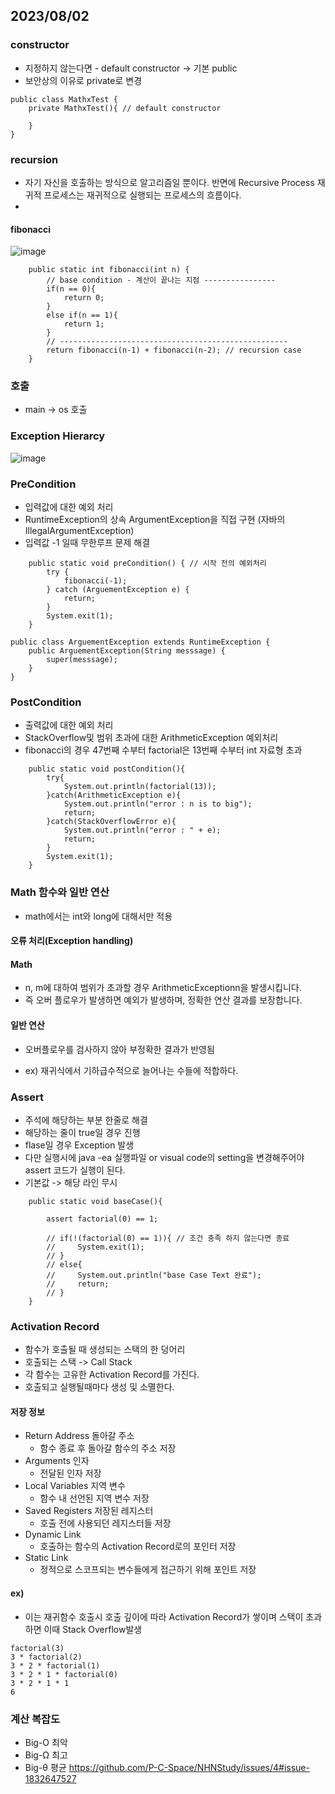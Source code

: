 ## 2023/08/02

### constructor
* 지정하지 않는다면 - default constructor -> 기본 public 
* 보안상의 이유로 private로 변경
```
public class MathxTest {
    private MathxTest(){ // default constructor

    }
}
```
### recursion
* 자기 자신을 호출하는 방식으로 알고리즘일 뿐이다. 반면에 Recursive Process 재귀적 프로세스는 재귀적으로 실행되는 프로세스의 흐름이다.
* 
#### fibonacci
![image](https://github.com/P-C-Space/NHNStudy/assets/39722575/f22fa75d-14ef-4cef-a09c-46a4d19768e3)

```
    public static int fibonacci(int n) {
        // base condition - 계산이 끝나는 지점 ----------------
        if(n == 0){
            return 0;
        }
        else if(n == 1){
            return 1; 
        }
        // ---------------------------------------------------
        return fibonacci(n-1) + fibonacci(n-2); // recursion case
    }
```

### 호출
* main -> os 호출
### Exception Hierarcy
![image](https://github.com/P-C-Space/NHNStudy/assets/39722575/fdfffa83-39e0-43cc-8aa8-c4ee3bff17ac)
### PreCondition
* 입력값에 대한 예외 처리
* RuntimeException의 상속 ArgumentException을 직접 구현 (자바의 IllegalArgumentException)
* 입력값 -1 일때 무한루프 문제 해결
```
    public static void preCondition() { // 시작 전의 예외처리
        try {
            fibonacci(-1);
        } catch (ArguementException e) {
            return;
        }
        System.exit(1);
    }
```
```
public class ArguementException extends RuntimeException {
    public ArguementException(String messsage) {
        super(messsage);
    }
}
```
### PostCondition
* 출력값에 대한 예외 처리
* StackOverflow및 범위 초과에 대한 ArithmeticException 예외처리
* fibonacci의 경우 47번째 수부터 factorial은 13번째 수부터 int 자료형 초과
```
    public static void postCondition(){
        try{
            System.out.println(factorial(13));
        }catch(ArithmeticException e){
            System.out.println("error : n is to big");
            return;
        }catch(StackOverflowError e){
            System.out.println("error : " + e);
            return;
        }
        System.exit(1);
    }
```

### Math 함수와 일반 연산
* math에서는 int와 long에 대해서만 적용
#### 오류 처리(Exception handling)
#### Math
* n, m에 대하여 범위가 초과할 경우 ArithmeticExceptionn을 발생시킵니다.
* 즉 오버 플로우가 발생하면 예외가 발생하며, 정확한 연산 결과를 보장합니다.
#### 일반 연산
* 오버플로우를 검사하지 않아 부정확한 결과가 반영됨

* ex) 재귀식에서 기하급수적으로 늘어나는 수들에 적합하다.

### Assert
* 주석에 해당하는 부분 한줄로 해결
* 해당하는 줄이 true일 경우 진행
* flase일 경우 Exception 발생
* 다만 실행시에 java -ea 실행파일 or visual code의 setting을 변경해주어야 assert 코드가 실행이 된다. 
* 기본값 -> 해당 라인 무시
```
    public static void baseCase(){

        assert factorial(0) == 1;

        // if(!(factorial(0) == 1)){ // 조건 충족 하지 않는다면 종료
        //     System.exit(1);
        // }
        // else{
        //     System.out.println("base Case Text 완료");
        //     return;
        // }
    }
```

### Activation Record
* 함수가 호출될 때 생성되는 스택의 한 덩어리
* 호출되는 스택 -> Call Stack
* 각 함수는 고유한 Activation Record를 가진다.
* 호출되고 실행될때마다 생성 및 소멸한다.
#### 저장 정보
* Return Address 돌아갈 주소
  * 함수 종료 후 돌아갈 함수의 주소 저장
* Arguments 인자
  * 전달된 인자 저장
* Local Variables 지역 변수
  * 함수 내 선언된 지역 변수 저장
* Saved Registers 저장된 레지스터
  * 호출 전에 사용되던 레지스터들 저장
* Dynamic Link
  * 호출하는 함수의 Activation Record로의 포인터 저장
* Static Link
  * 정적으로 스코프되는 변수들에게 접근하기 위해 포인트 저장

#### ex)
*  이는 재귀함수 호출시 호출 깊이에 따라 Activation Record가 쌓이며 스택이 초과하면 이때 Stack Overflow발생
```
factorial(3)
3 * factorial(2)
3 * 2 * factorial(1)
3 * 2 * 1 * factorial(0)
3 * 2 * 1 * 1
6
```

### 계산 복잡도
* Big-O 최악
* Big-Ω 최고
* Big-θ 평균
https://github.com/P-C-Space/NHNStudy/issues/4#issue-1832647527

